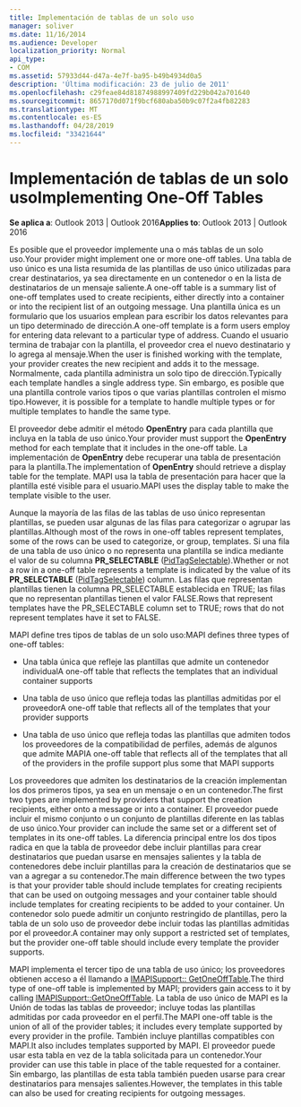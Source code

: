 ```yaml
---
title: Implementación de tablas de un solo uso
manager: soliver
ms.date: 11/16/2014
ms.audience: Developer
localization_priority: Normal
api_type:
- COM
ms.assetid: 57933d44-d47a-4e7f-ba95-b49b4934d0a5
description: 'Última modificación: 23 de julio de 2011'
ms.openlocfilehash: c29feae84d81874988997409fd229b042a701640
ms.sourcegitcommit: 8657170d071f9bcf680aba50b9c07f2a4fb82283
ms.translationtype: MT
ms.contentlocale: es-ES
ms.lasthandoff: 04/28/2019
ms.locfileid: "33421644"
---
```

# <a name="implementing-one-off-tables"></a><span data-ttu-id="212d3-103">Implementación de tablas de un solo uso</span><span class="sxs-lookup"><span data-stu-id="212d3-103">Implementing One-Off Tables</span></span>

<span data-ttu-id="212d3-104">**Se aplica a**: Outlook 2013 | Outlook 2016</span><span class="sxs-lookup"><span data-stu-id="212d3-104">**Applies to**: Outlook 2013 | Outlook 2016</span></span> 
  
<span data-ttu-id="212d3-105">Es posible que el proveedor implemente una o más tablas de un solo uso.</span><span class="sxs-lookup"><span data-stu-id="212d3-105">Your provider might implement one or more one-off tables.</span></span> <span data-ttu-id="212d3-106">Una tabla de uso único es una lista resumida de las plantillas de uso único utilizadas para crear destinatarios, ya sea directamente en un contenedor o en la lista de destinatarios de un mensaje saliente.</span><span class="sxs-lookup"><span data-stu-id="212d3-106">A one-off table is a summary list of one-off templates used to create recipients, either directly into a container or into the recipient list of an outgoing message.</span></span> <span data-ttu-id="212d3-107">Una plantilla única es un formulario que los usuarios emplean para escribir los datos relevantes para un tipo determinado de dirección.</span><span class="sxs-lookup"><span data-stu-id="212d3-107">A one-off template is a form users employ for entering data relevant to a particular type of address.</span></span> <span data-ttu-id="212d3-108">Cuando el usuario termina de trabajar con la plantilla, el proveedor crea el nuevo destinatario y lo agrega al mensaje.</span><span class="sxs-lookup"><span data-stu-id="212d3-108">When the user is finished working with the template, your provider creates the new recipient and adds it to the message.</span></span> <span data-ttu-id="212d3-109">Normalmente, cada plantilla administra un solo tipo de dirección.</span><span class="sxs-lookup"><span data-stu-id="212d3-109">Typically each template handles a single address type.</span></span> <span data-ttu-id="212d3-110">Sin embargo, es posible que una plantilla controle varios tipos o que varias plantillas controlen el mismo tipo.</span><span class="sxs-lookup"><span data-stu-id="212d3-110">However, it is possible for a template to handle multiple types or for multiple templates to handle the same type.</span></span> 
  
<span data-ttu-id="212d3-111">El proveedor debe admitir el método **OpenEntry** para cada plantilla que incluya en la tabla de uso único.</span><span class="sxs-lookup"><span data-stu-id="212d3-111">Your provider must support the **OpenEntry** method for each template that it includes in the one-off table.</span></span> <span data-ttu-id="212d3-112">La implementación de **OpenEntry** debe recuperar una tabla de presentación para la plantilla.</span><span class="sxs-lookup"><span data-stu-id="212d3-112">The implementation of **OpenEntry** should retrieve a display table for the template.</span></span> <span data-ttu-id="212d3-113">MAPI usa la tabla de presentación para hacer que la plantilla esté visible para el usuario.</span><span class="sxs-lookup"><span data-stu-id="212d3-113">MAPI uses the display table to make the template visible to the user.</span></span> 
  
<span data-ttu-id="212d3-114">Aunque la mayoría de las filas de las tablas de uso único representan plantillas, se pueden usar algunas de las filas para categorizar o agrupar las plantillas.</span><span class="sxs-lookup"><span data-stu-id="212d3-114">Although most of the rows in one-off tables represent templates, some of the rows can be used to categorize, or group, templates.</span></span> <span data-ttu-id="212d3-115">Si una fila de una tabla de uso único o no representa una plantilla se indica mediante el valor de su columna **PR_SELECTABLE** ([PidTagSelectable](pidtagselectable-canonical-property.md)).</span><span class="sxs-lookup"><span data-stu-id="212d3-115">Whether or not a row in a one-off table represents a template is indicated by the value of its **PR_SELECTABLE** ([PidTagSelectable](pidtagselectable-canonical-property.md)) column.</span></span> <span data-ttu-id="212d3-116">Las filas que representan plantillas tienen la columna PR_SELECTABLE establecida en TRUE; las filas que no representan plantillas tienen el valor FALSE.</span><span class="sxs-lookup"><span data-stu-id="212d3-116">Rows that represent templates have the PR_SELECTABLE column set to TRUE; rows that do not represent templates have it set to FALSE.</span></span>
  
<span data-ttu-id="212d3-117">MAPI define tres tipos de tablas de un solo uso:</span><span class="sxs-lookup"><span data-stu-id="212d3-117">MAPI defines three types of one-off tables:</span></span>
  
- <span data-ttu-id="212d3-118">Una tabla única que refleje las plantillas que admite un contenedor individual</span><span class="sxs-lookup"><span data-stu-id="212d3-118">A one-off table that reflects the templates that an individual container supports</span></span>
    
- <span data-ttu-id="212d3-119">Una tabla de uso único que refleja todas las plantillas admitidas por el proveedor</span><span class="sxs-lookup"><span data-stu-id="212d3-119">A one-off table that reflects all of the templates that your provider supports</span></span> 
    
- <span data-ttu-id="212d3-120">Una tabla de uso único que refleja todas las plantillas que admiten todos los proveedores de la compatibilidad de perfiles, además de algunos que admite MAPI</span><span class="sxs-lookup"><span data-stu-id="212d3-120">A one-off table that reflects all of the templates that all of the providers in the profile support plus some that MAPI supports</span></span>
    
<span data-ttu-id="212d3-121">Los proveedores que admiten los destinatarios de la creación implementan los dos primeros tipos, ya sea en un mensaje o en un contenedor.</span><span class="sxs-lookup"><span data-stu-id="212d3-121">The first two types are implemented by providers that support the creation recipients, either onto a message or into a container.</span></span> <span data-ttu-id="212d3-122">El proveedor puede incluir el mismo conjunto o un conjunto de plantillas diferente en las tablas de uso único.</span><span class="sxs-lookup"><span data-stu-id="212d3-122">Your provider can include the same set or a different set of templates in its one-off tables.</span></span> <span data-ttu-id="212d3-123">La diferencia principal entre los dos tipos radica en que la tabla de proveedor debe incluir plantillas para crear destinatarios que puedan usarse en mensajes salientes y la tabla de contenedores debe incluir plantillas para la creación de destinatarios que se van a agregar a su contenedor.</span><span class="sxs-lookup"><span data-stu-id="212d3-123">The main difference between the two types is that your provider table should include templates for creating recipients that can be used on outgoing messages and your container table should include templates for creating recipients to be added to your container.</span></span> <span data-ttu-id="212d3-124">Un contenedor solo puede admitir un conjunto restringido de plantillas, pero la tabla de un solo uso de proveedor debe incluir todas las plantillas admitidas por el proveedor.</span><span class="sxs-lookup"><span data-stu-id="212d3-124">A container may only support a restricted set of templates, but the provider one-off table should include every template the provider supports.</span></span>
  
<span data-ttu-id="212d3-125">MAPI implementa el tercer tipo de una tabla de uso único; los proveedores obtienen acceso a él llamando a [IMAPISupport:: GetOneOffTable](imapisupport-getoneofftable.md).</span><span class="sxs-lookup"><span data-stu-id="212d3-125">The third type of one-off table is implemented by MAPI; providers gain access to it by calling [IMAPISupport::GetOneOffTable](imapisupport-getoneofftable.md).</span></span> <span data-ttu-id="212d3-126">La tabla de uso único de MAPI es la Unión de todas las tablas de proveedor; incluye todas las plantillas admitidas por cada proveedor en el perfil.</span><span class="sxs-lookup"><span data-stu-id="212d3-126">The MAPI one-off table is the union of all of the provider tables; it includes every template supported by every provider in the profile.</span></span> <span data-ttu-id="212d3-127">También incluye plantillas compatibles con MAPI.</span><span class="sxs-lookup"><span data-stu-id="212d3-127">It also includes templates supported by MAPI.</span></span> <span data-ttu-id="212d3-128">El proveedor puede usar esta tabla en vez de la tabla solicitada para un contenedor.</span><span class="sxs-lookup"><span data-stu-id="212d3-128">Your provider can use this table in place of the table requested for a container.</span></span> <span data-ttu-id="212d3-129">Sin embargo, las plantillas de esta tabla también pueden usarse para crear destinatarios para mensajes salientes.</span><span class="sxs-lookup"><span data-stu-id="212d3-129">However, the templates in this table can also be used for creating recipients for outgoing messages.</span></span>
  


